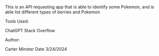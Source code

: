 This is an API requesting app that is able to identify some Pokemon,
and is able list different types of berries and Pokemon


Tools Used:

ChatGPT
Stack Overflow

Author:

Carter Minster
Date 3/24/2024
